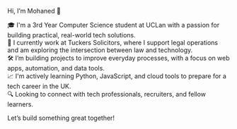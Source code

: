 Hi, I’m Mohaned 👋

🎓 I'm a 3rd Year Computer Science student at UCLan with a passion for building practical, real-world tech solutions.  
💼 I currently work at Tuckers Solicitors, where I support legal operations and am exploring the intersection between law and technology.  
🛠️ I’m building projects to improve everyday processes, with a focus on web apps, automation, and data tools.  
📈 I'm actively learning Python, JavaScript, and cloud tools to prepare for a tech career in the UK.  
🔍 Looking to connect with tech professionals, recruiters, and fellow learners.  

Let’s build something great together!
